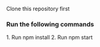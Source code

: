 Clone this repository first 

<h3>Run the following commands </h3>
    1. Run npm install
    2. Run npm start 

